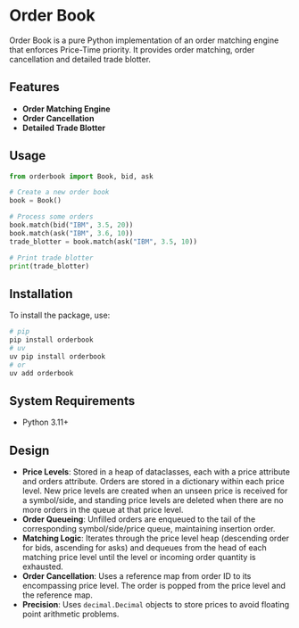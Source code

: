 # Order Book

Order Book is a pure Python implementation of an order matching engine that enforces Price-Time priority. It provides order matching, order cancellation and detailed trade blotter.

## Features

- **Order Matching Engine**
- **Order Cancellation**
- **Detailed Trade Blotter**

## Usage

```python
from orderbook import Book, bid, ask

# Create a new order book
book = Book()

# Process some orders
book.match(bid("IBM", 3.5, 20))
book.match(ask("IBM", 3.6, 10))
trade_blotter = book.match(ask("IBM", 3.5, 10))

# Print trade blotter
print(trade_blotter)
```

## Installation

To install the package, use:

```sh
# pip
pip install orderbook
# uv
uv pip install orderbook
# or 
uv add orderbook
```

## System Requirements
- Python 3.11+


## Design

- **Price Levels**: Stored in a heap of dataclasses, each with a price attribute and orders attribute. Orders are stored in a dictionary within each price level. New price levels are created when an unseen price is received for a symbol/side, and standing price levels are deleted when there are no more orders in the queue at that price level.
- **Order Queueing**: Unfilled orders are enqueued to the tail of the corresponding symbol/side/price queue, maintaining insertion order.
- **Matching Logic**: Iterates through the price level heap (descending order for bids, ascending for asks) and dequeues from the head of each matching price level until the level or incoming order quantity is exhausted.
- **Order Cancellation**: Uses a reference map from order ID to its encompassing price level. The order is popped from the price level and the reference map.
- **Precision**: Uses `decimal.Decimal` objects to store prices to avoid floating point arithmetic problems.
